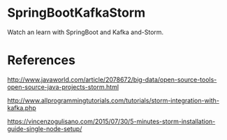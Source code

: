 # SpringBootKafkaStorm
Watch an learn with SpringBoot and Kafka and-Storm.

# References

http://www.javaworld.com/article/2078672/big-data/open-source-tools-open-source-java-projects-storm.html

http://www.allprogrammingtutorials.com/tutorials/storm-integration-with-kafka.php

https://vincenzogulisano.com/2015/07/30/5-minutes-storm-installation-guide-single-node-setup/
